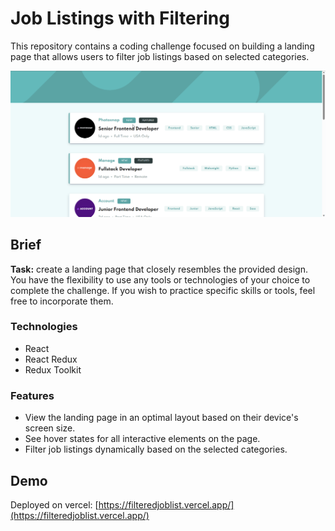 # Job Listings with Filtering

This repository contains a coding challenge focused on building a landing page that allows users to filter job listings based on selected categories.

![Desktop Design Preview](./shot.gif)

## Brief

**Task:** create a landing page that closely resembles the provided design. You have the flexibility to use any tools or technologies of your choice to complete the challenge. If you wish to practice specific skills or tools, feel free to incorporate them.

### Technologies

- React
- React Redux
- Redux Toolkit

### Features

- View the landing page in an optimal layout based on their device's screen size.
- See hover states for all interactive elements on the page.
- Filter job listings dynamically based on the selected categories.

## Demo

Deployed on vercel: [https://filteredjoblist.vercel.app/](https://filteredjoblist.vercel.app/)
